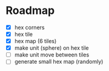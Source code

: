 # Roadmap

- [x] hex corners
- [x] hex tile
- [x] hex map (6 tiles)
- [x] make unit (sphere) on hex tile
- [ ] make unit move between tiles
- [ ] generate small hex map (randomly)